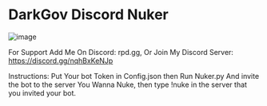 # DarkGov Discord Nuker

![image](https://github.com/user-attachments/assets/05d27b37-a2ec-4c45-9ca4-e52d8ffdf41e)

For Support Add Me On Discord: rpd.gg, Or Join My Discord Server: https://discord.gg/nqhBxKeNJp

Instructions: Put Your bot Token in Config.json then Run Nuker.py And invite the bot to the server You Wanna Nuke, then type !nuke in the server that you invited your bot.
